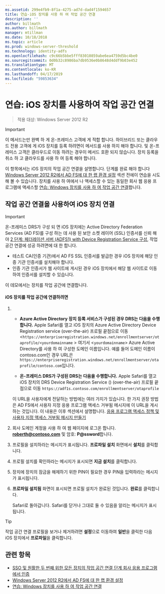 ```yaml
---
ms.assetid: 299e4fb9-8f1a-4275-ad7d-dad4f1594657
title: 연습-iOS 장치를 사용 하 여 작업 공간 연결
description: ''
author: billmath
ms.author: billmath
manager: mtillman
ms.date: 10/18/2018
ms.topic: article
ms.prod: windows-server-threshold
ms.technology: identity-adfs
ms.openlocfilehash: c9c66b5bbe5fff83010859abe6ea4759d5bc4be0
ms.sourcegitcommit: 0d0b32c8986ba7db9536e0b8648d4ddf9b03e452
ms.translationtype: MT
ms.contentlocale: ko-KR
ms.lasthandoff: 04/17/2019
ms.locfileid: "59853634"
---
```

# <a name="walkthrough-workplace-join-with-an-ios-device"></a>연습: iOS 장치를 사용하여 작업 공간 연결

>적용 대상: Windows Server 2012 R2

> [!IMPORTANT] 
> 이 메서드는만 완벽 하 게 온-프레미스 고객에 게 적합 합니다. 하이브리드 또는 클라우드 전용 고객에 게 iOS 장치를 등록 하려면이 메서드를 사용 하지 해야 합니다. 및 온-프레미스 고객은 클라우드로 이동 하려는 경우이 메서드 호환 되지 않습니다. 장치 등록을 취소 하 고 클라우드를 사용 하 여 등록 해야 합니다. 

이 항목에서는 iOS 장치의 작업 공간 연결을 설명합니다. 단계를 완료 해야 합니다 [Windows Server 2012 R2에서 AD FS에 대 한 랩 환경 설정](../../ad-fs/deployment/Set-up-the-lab-environment-for-AD-FS-in-Windows-Server-2012-R2.md) 섹션 전에이 연습을 시도해 볼 수 있습니다. 장치를 사용 하 여에서 나 액세스할 수 있는 동일한 회사 웹 응용 프로그램에 액세스할 [연습: Windows 장치를 사용 하 여 작업 공간 연결](Walkthrough--Workplace-Join-with-a-Windows-Device.md)합니다.


## <a name="join-an-ios-device-with-workplace-join"></a>작업 공간 연결을 사용하여 iOS 장치 연결

> [!IMPORTANT]
> 온-프레미스 DRS가 구성 되 면 iOS 장치에는 Active Directory Federation Services (AD FS)를 구성 하는 데 사용 된 보안 소켓 레이어 (SSL) 인증서를 신뢰 해야 [2 단계: 페더레이션 서버 (ADFS1) with Device Registration Service 구성](../../ad-fs/deployment/Set-up-the-lab-environment-for-AD-FS-in-Windows-Server-2012-R2.md#BKMK_4), 작업 공간 연결에 성공 하려면에 대 한 합니다.
> 
> -   테스트 CA(인증 기관)에서 AD FS SSL 인증서를 발급한 경우 iOS 장치에 해당 인증 기관 인증서를 설치해야 합니다.
> -   인증 기관 인증서가 웹 사이트에 게시된 경우 iOS 장치에서 해당 웹 사이트로 이동하여 인증서를 설치할 수 있습니다.

이 데모에서는 장치를 작업 공간에 연결합니다.

#### <a name="to-join-an-ios-device-to-a-workplace"></a>iOS 장치를 작업 공간에 연결하려면

1.  -   **Azure Active Directory 장치 등록 서비스가 구성된 경우 DRS는 다음을 수행합니다.** Apple Safari를 열고 iOS 장치의 Azure Active Directory Device Registration service (over-the-air) 프로필 끝점으로 이동 <`https://enterpriseregistration.windows.net/enrollmentserver/otaprofile/<yourdomainname` > 여기서 <`yourdomainname`> Azure Active Directory를 사용 하 여 구성한 도메인 이름입니다. 예를 들어 도메인 이름이 contoso.com인 경우 URL은 `https://enterpriseregistration.windows.net/enrollmentserver/otaprofile/contoso.com`입니다.

    -   **온-프레미스 DRS가 구성된 DRS는 다음을 수행합니다.** Apple Safari를 열고 iOS 장치의 DRS Device Registration Service () (over-the-air) 프로필 끝점으로 이동 `https://adf1s.contoso.com/enrollmentserver/otaprofile`

    이 URL을 사용자에게 전달하는 방법에는 여러 가지가 있습니다. 한 가지 권장 방법은 AD FS에서 사용자 지정 응용 프로그램 액세스 거부됨 메시지에 이 URL을 게시하는 것입니다. 이 내용은 이후 섹션에서 설명합니다. [응용 프로그램 액세스 정책 및 사용자 지정 액세스 거부됨 메시지 만들기](https://docs.microsoft.com/azure/active-directory/active-directory-device-registration-on-premises-setup#create-an-application-access-policy-and-custom-access-denied-message)

2.  회사 도메인 계정을 사용 하 여 웹 페이지에 로그온 합니다. **roberth@contoso.com** 및 암호: **P@ssword**합니다.

3.  프로필을 설치하라는 메시지가 표시됩니다. **프로파일 설치** 화면에서 **설치**를 클릭합니다.

4.  프로필 설치를 확인하라는 메시지가 표시되면 **지금 설치**를 클릭합니다.

5.  장치에 장치의 잠금을 해제하기 위한 PIN이 필요한 경우 PIN을 입력하라는 메시지가 표시됩니다.

6.  **프로파일 설치됨** 화면이 표시되면 프로필 설치가 완료된 것입니다. **완료**를 클릭합니다.

    Safari로 돌아갑니다. Safari를 닫거나 그대로 둘 수 있음을 알리는 메시지가 표시됩니다.

> [!TIP]
> 작업 공간 연결 프로필을 보거나 제거하려면 **설정**으로 이동하여 **일반**을 클릭한 다음 iOS 장치에서 **프로파일**을 클릭합니다.

## <a name="see-also"></a>관련 항목


- [SSO 및 원활한 두 번째 위한 모든 장치의 작업 공간 연결 단계 회사 응용 프로그램에서 인증](Join-to-Workplace-from-Any-Device-for-SSO-and-Seamless-Second-Factor-Authentication-Across-Company-Applications.md)
- [Windows Server 2012 R2에서 AD FS에 대 한 랩 환경 설정](../../ad-fs/deployment/Set-up-the-lab-environment-for-AD-FS-in-Windows-Server-2012-R2.md)
- [연습: Windows 장치를 사용 하 여 작업 공간 연결](Walkthrough--Workplace-Join-with-a-Windows-Device.md)



